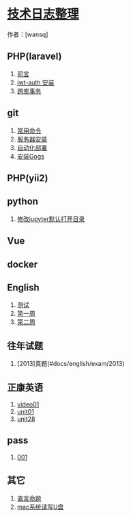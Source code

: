 # [技术日志整理]()

作者：[wansq]  

## PHP(laravel)

1. [前言](#README)
1. [jwt-auth 安装](#docs/laravel/jwt-auth)
1. [跨库事务](#docs/laravel/db)

## git

1. [常用命令](#docs/git/intro)
1. [服务器安装](#docs/git/server-install)
1. [自动化部署](#docs/git/auto-deploy)
1. [安装Gogs](#docs/git/gogs)

## PHP(yii2)

## python
1. [修改jupyter默认打开目录](#docs/python/jupyter_dir)

## Vue

## docker

## English
1. [测试](#docs/english/test)
1. [第一周](#docs/english/week1)
1. [第二周](#docs/english/week2)

## 往年试题
1. [2013]真题(#docs/english/exam/2013)


## 正康英语
1. [video01](#docs/english/video01)
1. [unit01](#docs/english/unit01)
1. [unit28](#docs/english/unit28)

## pass
1. [001](#docs/english/001)


## 其它
1. [直言命题](#docs/other/zhiyan)
1. [mac系统读写U盘](#docs/other/macU)




